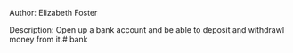 Author:
Elizabeth Foster

Description:
Open up a bank account and be able to deposit and withdrawl money from it.# bank

